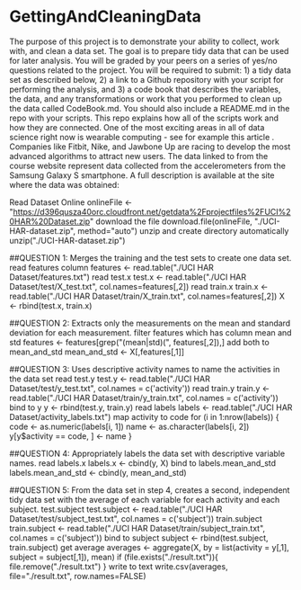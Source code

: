 # GettingAndCleaningData
The purpose of this project is to demonstrate your ability to collect, work with, and clean a data set. The goal is to prepare tidy data that can be used for later analysis. You will be graded by your peers on a series of yes/no questions related to the project. You will be required to submit: 1) a tidy data set as described below, 2) a link to a Github repository with your script for performing the analysis, and 3) a code book that describes the variables, the data, and any transformations or work that you performed to clean up the data called CodeBook.md. You should also include a README.md in the repo with your scripts. This repo explains how all of the scripts work and how they are connected.
One of the most exciting areas in all of data science right now is wearable computing - see for example this article . Companies like Fitbit, Nike, and Jawbone Up are racing to develop the most advanced algorithms to attract new users. The data linked to from the course website represent data collected from the accelerometers from the Samsung Galaxy S smartphone. A full description is available at the site where the data was obtained:

Read Dataset Online
onlineFile <- "https://d396qusza40orc.cloudfront.net/getdata%2Fprojectfiles%2FUCI%20HAR%20Dataset.zip"
download the file
download.file(onlineFile, "./UCI-HAR-dataset.zip", method="auto")
unzip and create directory automatically
unzip("./UCI-HAR-dataset.zip")

##QUESTION 1: Merges the training and the test sets to create one data set.
read features column
features <- read.table("./UCI HAR Dataset/features.txt")
read test.x
test.x <- read.table("./UCI HAR Dataset/test/X_test.txt", col.names=features[,2])
read train.x
train.x <- read.table("./UCI HAR Dataset/train/X_train.txt", col.names=features[,2]) X <- rbind(test.x, train.x)

##QUESTION 2: Extracts only the measurements on the mean and standard deviation for each measurement.
filter features which has column mean and std
features <- features[grep("(mean|std)(", features[,2]),]
add both to mean_and_std
mean_and_std <- X[,features[,1]]

##QUESTION 3: Uses descriptive activity names to name the activities in the data set
read test.y
test.y <- read.table("./UCI HAR Dataset/test/y_test.txt", col.names = c('activity'))
read train.y
train.y <- read.table("./UCI HAR Dataset/train/y_train.txt", col.names = c('activity'))
bind to y
y <- rbind(test.y, train.y)
read labels
labels <- read.table("./UCI HAR Dataset/activity_labels.txt")
map activity to code
for (i in 1:nrow(labels)) { code <- as.numeric(labels[i, 1]) name <- as.character(labels[i, 2]) y[y$activity == code, ] <- name }

##QUESTION 4: Appropriately labels the data set with descriptive variable names.
read labels.x
labels.x <- cbind(y, X)
bind to labels.mean_and_std
labels.mean_and_std <- cbind(y, mean_and_std)

##QUESTION 5: From the data set in step 4, creates a second, independent tidy data set with the average of each variable for each activity and each subject.
test.subject
test.subject <- read.table("./UCI HAR Dataset/test/subject_test.txt", col.names = c('subject'))
train.subject
train.subject <- read.table("./UCI HAR Dataset/train/subject_train.txt", col.names = c('subject'))
bind to subject
subject <- rbind(test.subject, train.subject)
get average
averages <- aggregate(X, by = list(activity = y[,1], subject = subject[,1]), mean) if (file.exists("./result.txt")){ file.remove("./result.txt") }
write to text
write.csv(averages, file="./result.txt", row.names=FALSE)
